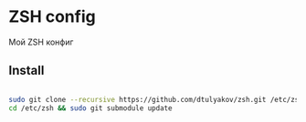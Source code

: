# ZSH config
Мой ZSH конфиг

## Install

```bash

sudo git clone --recursive https://github.com/dtulyakov/zsh.git /etc/zsh
cd /etc/zsh && sudo git submodule update
```
